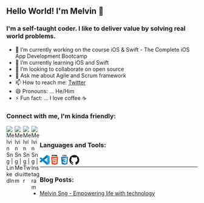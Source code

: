 ## Hello World! I'm Melvin 👋

### I'm a self-taught coder. I like to deliver value by solving real world problems. 
<!--
**fuzzykitto/fuzzykitto** is a ✨ _special_ ✨ repository because its `README.md` (this file) appears on your GitHub profile. 

Here are some ideas to get you started: -->

- 🔭 I’m currently working on the course iOS & Swift - The Complete iOS App Development Bootcamp
- 🌱 I’m currently learning iOS and Swift
- 👯 I’m looking to collaborate on open source
- 💬 Ask me about Agile and Scrum framework
- 📫 How to reach me: [Twitter](www.twitter.com/fuzzykitto)
- 😄 Pronouns: ... He/Him
- ⚡ Fun fact: ... I love coffee ☕

### Connect with me, I'm kinda friendly:
[<img align="left" alt="Melvin Sng | LinkedIn" width="22px" src="https://user-images.githubusercontent.com/86507247/164404999-0364dd6b-001c-45e4-a408-4fce3dc002ee.png" />](https://www.linkedin.com/in/melvinsng/)
[<img align="left" alt="Melvin Sng | Medium" width="22px" src="https://user-images.githubusercontent.com/86507247/164407018-23b2c9c1-c272-43a9-acd1-f92aa6c0c949.png" />](https://melvin-sng.medium.com/)
[<img align="left" alt="Melvin Sng | Twitter" width="22px" src="https://user-images.githubusercontent.com/86507247/164407328-e764cfe6-c951-40fe-8257-434b5f799308.png" />](https://twitter.com/fuzzykitto/)
[<img align="left" alt="Melvin Sng | Instagram" width="22px" src="https://user-images.githubusercontent.com/86507247/164407557-adc1ea82-aa9a-4a18-aab6-953974d9b492.png" />](https://www.instagram.com/fuzzykitto/)

<br />

### Languages and Tools:
<img align="left" alt="Visual Studio Code" width="26px" src="https://raw.githubusercontent.com/github/explore/80688e429a7d4ef2fca1e82350fe8e3517d3494d/topics/visual-studio-code/visual-studio-code.png" />
<img align="left" alt="HTML5" width="26px" src="https://raw.githubusercontent.com/github/explore/80688e429a7d4ef2fca1e82350fe8e3517d3494d/topics/html/html.png" />
<img align="left" alt="CSS3" width="26px" src="https://raw.githubusercontent.com/github/explore/80688e429a7d4ef2fca1e82350fe8e3517d3494d/topics/css/css.png" />
<img align="left" alt="GitHub" width="26px" src="https://raw.githubusercontent.com/github/explore/78df643247d429f6cc873026c0622819ad797942/topics/github/github.png" />

<br />

---

### Blog Posts:
- [Melvin Sng - Empowering life with technology](www.melvinsng.com)
